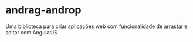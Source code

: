 # andrag-androp
Uma biblioteca para criar aplicações web com funcionalidade de arrastar e soltar com AngularJS
